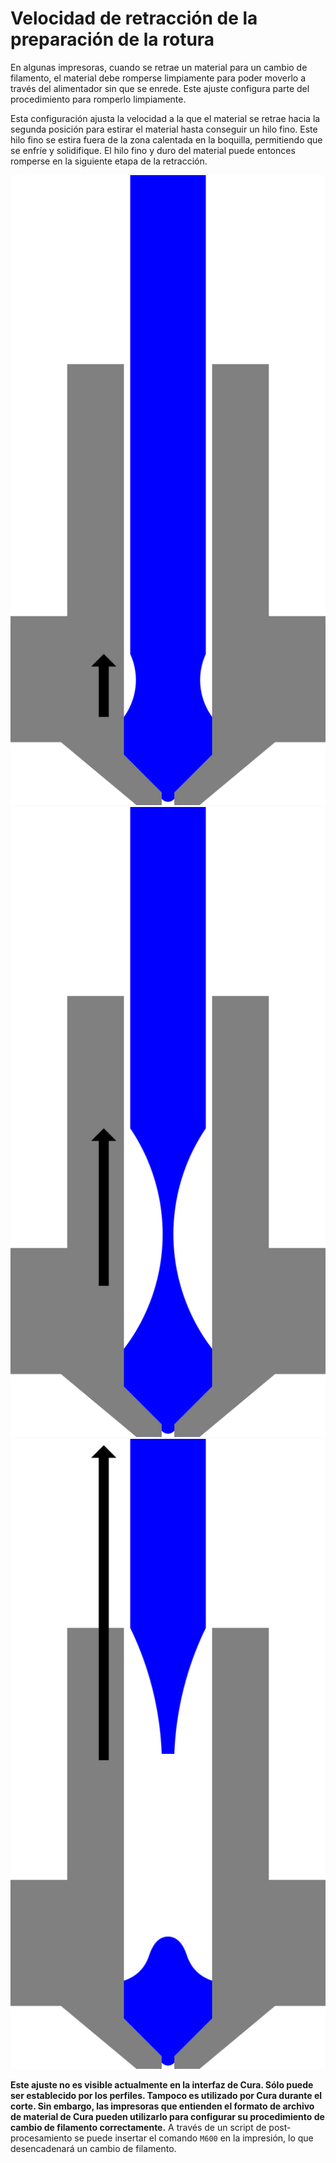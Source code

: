 Velocidad de retracción de la preparación de la rotura
====
En algunas impresoras, cuando se retrae un material para un cambio de filamento, el material debe romperse limpiamente para poder moverlo a través del alimentador sin que se enrede. Este ajuste configura parte del procedimiento para romperlo limpiamente.

Esta configuración ajusta la velocidad a la que el material se retrae hacia la segunda posición para estirar el material hasta conseguir un hilo fino. Este hilo fino se estira fuera de la zona calentada en la boquilla, permitiendo que se enfríe y solidifique. El hilo fino y duro del material puede entonces romperse en la siguiente etapa de la retracción.

![En primer lugar, el material se retrae para detener la exudación](../images/filament_switch_anti_ooze.svg)
![En segundo lugar, el filamento se retrae lentamente para dibujar un hilo fino que sea fácil de romper y dejar que este hilo se solidifique](../images/filament_switch_break_preparation.svg)
![En tercer lugar, el filamento se retrae rápidamente para romperlo](../images/filament_switch_break.svg)

**Este ajuste no es visible actualmente en la interfaz de Cura. Sólo puede ser establecido por los perfiles. Tampoco es utilizado por Cura durante el corte. Sin embargo, las impresoras que entienden el formato de archivo de material de Cura pueden utilizarlo para configurar su procedimiento de cambio de filamento correctamente.** A través de un script de post-procesamiento se puede insertar el comando `M600` en la impresión, lo que desencadenará un cambio de filamento.